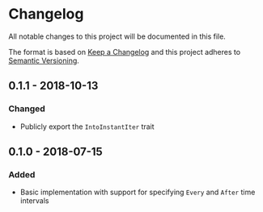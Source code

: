 # Changelog

All notable changes to this project will be documented in this file.

The format is based on [Keep a Changelog](http://keepachangelog.com/en/1.0.0/)
and this project adheres to [Semantic
Versioning](http://semver.org/spec/v2.0.0.html).

## 0.1.1 - 2018-10-13

### Changed
- Publicly export the `IntoInstantIter` trait

## 0.1.0 - 2018-07-15

### Added
- Basic implementation with support for specifying `Every` and `After` time
  intervals

